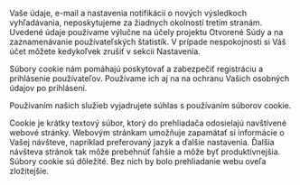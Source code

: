 Vaše údaje, e-mail a nastavenia notifikácií o nových výsledkoch vyhľadávania,
neposkytujeme za žiadnych okolností tretím stranám. Uvedené údaje používame
výlučne na účely projektu Otvorené Súdy a na zaznamenávanie používateľských
štatistík. V prípade nespokojnosti si Váš účet môžete kedykoľvek zrušiť v
sekcii Nastavenia. 

Súbory cookie nám pomáhajú poskytovať a zabezpečiť registráciu a prihlásenie
používateľov. Používame ich aj na na ochranu Vašich osobných údajov po prihlásení.

<div class="alert alert-info" role="alert">
  Používaním našich služieb vyjadrujete súhlas s používaním súborov cookie.
</div>

Cookie je krátky textový súbor, ktorý do prehliadača odosielajú navštívené webové stránky.
Webovým stránkam umožňuje zapamätať si informácie o Vašej návšteve, napríklad preferovaný
jazyk a ďalšie nastavenia. Ďalšia návšteva stránok tak môže prebehnúť ľahšie a môže byť
produktívnejšia. Súbory cookie sú dôležité. Bez nich by bolo prehliadanie webu oveľa zložitejšie.
